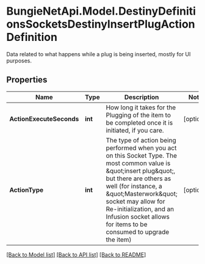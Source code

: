 # BungieNetApi.Model.DestinyDefinitionsSocketsDestinyInsertPlugActionDefinition
Data related to what happens while a plug is being inserted, mostly for UI purposes.
## Properties

Name | Type | Description | Notes
------------ | ------------- | ------------- | -------------
**ActionExecuteSeconds** | **int** | How long it takes for the Plugging of the item to be completed once it is initiated, if you care. | [optional] 
**ActionType** | **int** | The type of action being performed when you act on this Socket Type. The most common value is \&quot;insert plug\&quot;, but there are others as well (for instance, a \&quot;Masterwork\&quot; socket may allow for Re-initialization, and an Infusion socket allows for items to be consumed to upgrade the item) | [optional] 

[[Back to Model list]](../README.md#documentation-for-models) [[Back to API list]](../README.md#documentation-for-api-endpoints) [[Back to README]](../README.md)

